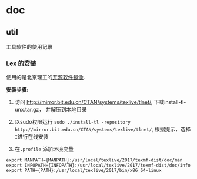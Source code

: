 # doc

## util 

工具软件的使用记录

### Lex 的安装

使用的是北京理工的[开源软件镜像](http://mirror.bit.edu.cn/web/). 

**安装步骤:**

1. 访问 http://mirror.bit.edu.cn/CTAN/systems/texlive/tlnet/, 下载install-tl-unx.tar.gz， 并解压到本地目录

2. 以sudo权限运行 ``sudo ./install-tl -repository http://mirror.bit.edu.cn/CTAN/systems/texlive/tlnet/``, 根据提示，选择``I``进行在线安装

3. 在``.profile`` 添加环境变量

```
export MANPATH={MANPATH}:/usr/local/texlive/2017/texmf-dist/doc/man
export INFOPATH={INFOPATH}:/usr/local/texlive/2017/texmf-dist/doc/info
export PATH={PATH}:/usr/local/texlive/2017/bin/x86_64-linux

```


